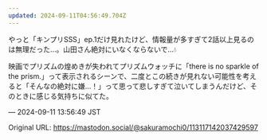 ```yaml
---
updated: 2024-09-11T04:56:49.704Z
---
```


<p>やっと「キンプリSSS」ep.1だけ見れたけど、情報量が多すぎて2話以上見るのは無理だった…。山田さん絶対にいなくならないで…💧</p><p>映画でプリズムの煌めきが失われてプリズムウォッチに「there is no sparkle of the prism.」って表示されるシーンで、二度とこの続きが見れない可能性を考えると「そんなの絶対に嫌…！」って思って悲しすぎて泣いてしまうんだけど、そのときに感じる気持ちに似てた。</p>

&mdash; 2024-09-11 13:56:49 JST

Original URL: https://mastodon.social/@sakuramochi0/113117142037429597
